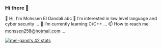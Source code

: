 ### Hi there 👋
👋 Hi, I'm Mohssen El Gandali
abc
👀 I’m interested in low level language and cyber security ...
🌱 I’m currently learning C/C++ ...
📫 How to reach me mohssen258@hotmail.com ...

<!--
**MElGandali/MElGandali** is a ✨ _special_ ✨ repository because its `README.md` (this file) appears on your GitHub profile.

Here are some ideas to get you started:

- 🔭 I’m currently working on ...
- 🌱 I’m currently learning ...
- 👯 I’m looking to collaborate on ...
- 🤔 I’m looking for help with ...
- 💬 Ask me about ...
- 📫 How to reach me: ...
- 😄 Pronouns: ...
- ⚡ Fun fact: ...
-->
[![mel-gand's 42 stats](https://badge.mediaplus.ma/binary/mel-gand)](https://github.com/oakoudad/badge42)
